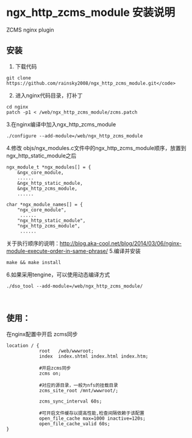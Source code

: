 # ngx_http_zcms_module 安装说明
ZCMS nginx plugin
 
## 安装
1. 下载代码
```
git clone https://github.com/rainsky2008/ngx_http_zcms_module.git</code>
```

2. 进入nginx代码目录，打补丁
```
cd nginx
patch -p1 < /web/ngx_http_zcms_module/zcms.patch
```

3.在nginx编译中加入ngx_http_zcms_module
```
./configure --add-module=/web/ngx_http_zcms_module
```

4.修改 objs/ngx_modules.c文件中的ngx_http_zcms_module顺序，放置到ngx_http_static_module之后
```
ngx_module_t *ngx_modules[] = {
    &ngx_core_module,
    ......
    &ngx_http_static_module, 
    &ngx_http_zcms_module,
    ......
```
```
char *ngx_module_names[] = {
    "ngx_core_module",
     ......
    "ngx_http_static_module",
    "ngx_http_zcms_module",
     ......
```
关于执行顺序的说明：http://blog.aka-cool.net/blog/2014/03/06/nginx-module-execute-order-in-same-phrase/
5.编译并安装
```
make && make install
```

6.如果采用tengine，可以使用动态编译方式
```
./dso_tool --add-module=/web/ngx_http_zcms_module/
```
 
## 使用：
在nginx配置中开启 zcms同步 
```
location / {
            root   /web/wwwroot;
            index  index.shtml index.html index.htm;
            
            #开启zcms同步
            zcms on;
            
            #对应的源目录，一般为nfs的挂载目录
            zcms_site_root /mnt/wwwroot/;
            
            zcms_sync_interval 60s;
			
            #可开启文件缓存以提高性能,检查间隔依赖于该配置
            open_file_cache max=1000 inactive=120s; 
            open_file_cache_valid 60s;
}
```


